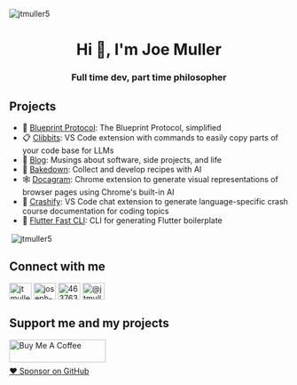 <p align="left"> <img src="https://komarev.com/ghpvc/?username=jtmuller5&label=Profile%20views&color=0e75b6&style=flat" alt="jtmuller5" /> </p>

<h1 align="center">Hi 👋, I'm Joe Muller</h1>
<h3 align="center">Full time dev, part time philosopher</h3>

## Projects
- 🔵 [Blueprint Protocol](https://bento.me/blueprint): The Blueprint Protocol, simplified
- 📋 [Clibbits](https://marketplace.visualstudio.com/items?itemName=CodeontheRocks.clibbits): VS Code extension with commands to easily copy parts of your code base for LLMs
- 📝 [Blog](https://joemuller.com): Musings about software, side projects, and life
- 🍰 [Bakedown](https://bento.me/bakedown): Collect and develop recipes with AI
- 🕸️ [Docagram](https://github.com/jtmuller5/docagram/): Chrome extension to generate visual representations of browser pages using Chrome's built-in AI
- 🤖 [Crashify](https://marketplace.visualstudio.com/items?itemName=CodeontheRocks.crashify-chat-extension): VS Code chat extension to generate language-specific crash course documentation for coding topics
- 💙 [Flutter Fast CLI](https://pub.dev/packages/flutter_fast_cli): CLI for generating Flutter boilerplate

<p>&nbsp;<img align="center" src="https://github-readme-stats.vercel.app/api?username=jtmuller5&show_icons=true&locale=en" alt="jtmuller5" /></p>

## Connect with me
<p align="left">
<a href="https://twitter.com/codd_ontherocks" target="_blank"><img align="center" src="https://raw.githubusercontent.com/rahuldkjain/github-profile-readme-generator/master/src/images/icons/Social/twitter.svg" alt="jtmuller5" height="30" width="40" /></a>
<a href="https://linkedin.com/in/joseph-muller-iii-59671a10a" target="_blank"><img align="center" src="https://raw.githubusercontent.com/rahuldkjain/github-profile-readme-generator/master/src/images/icons/Social/linked-in-alt.svg" alt="joseph-muller-iii-59671a10a" height="30" width="40" /></a>
<a href="https://stackoverflow.com/users/12806961" target="_blank"><img align="center" src="https://raw.githubusercontent.com/rahuldkjain/github-profile-readme-generator/master/src/images/icons/Social/stack-overflow.svg" alt="4637638" height="30" width="40" /></a>
<a href="https://medium.com/@jtmuller5" target="_blank"><img align="center" src="https://raw.githubusercontent.com/rahuldkjain/github-profile-readme-generator/master/src/images/icons/Social/medium.svg" alt="@jtmuller5" height="30" width="40" /></a>
</p>

## Support me and my projects

<a href="https://buymeacoffee.com/mullr" target="_blank"><img align="left" src="https://cdn.buymeacoffee.com/buttons/default-orange.png" alt="Buy Me A Coffee" height="41" width="174"></a>
<br>
<br>

[:heart: Sponsor on GitHub](https://github.com/sponsors/jtmuller5) 
